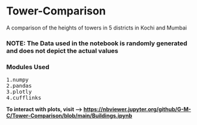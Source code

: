 # Tower-Comparison
A comparison of the heights of towers in 5 districts in Kochi and Mumbai

### **NOTE: The Data used in the notebook is randomly generated and does not depict the actual values**

### Modules Used
<pre>
1.numpy
2.pandas
3.plotly
4.cufflinks
</pre>
 
**To interact with plots, visit --> https://nbviewer.jupyter.org/github/G-M-C/Tower-Comparison/blob/main/Buildings.ipynb**
